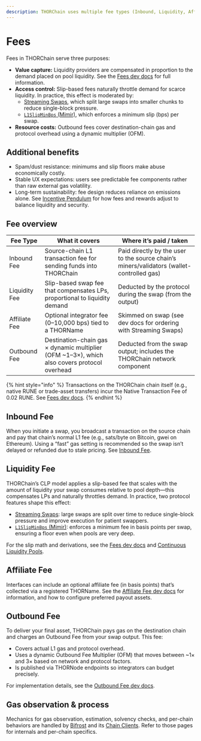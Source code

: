 ```yaml
---
description: THORChain uses multiple fee types (Inbound, Liquidity, Affiliate, and Outbound) to ensure fair value exchange and network sustainability.
---
```


# Fees

Fees in THORChain serve three purposes:

- **Value capture:** Liquidity providers are compensated in proportion to the demand placed on pool liquidity. See the [Fees dev docs](https://dev.thorchain.org/concepts/fees.html) for full information.
- **Access control:** Slip-based fees naturally throttle demand for scarce liquidity. In practice, this effect is moderated by:
  - [Streaming Swaps](https://dev.thorchain.org/swap-guide/streaming-swaps.html), which split large swaps into smaller chunks to reduce single-block pressure.
  - [`L1SlipMinBps` (Mimir)](https://dev.thorchain.org/mimir.html#swapping), which enforces a minimum slip (bps) per swap.
- **Resource costs:** Outbound fees cover destination-chain gas and protocol overhead using a dynamic multiplier (OFM).

## Additional benefits

- Spam/dust resistance: minimums and slip floors make abuse economically costly.
- Stable UX expectations: users see predictable fee components rather than raw external gas volatility.
- Long-term sustainability: fee design reduces reliance on emissions alone. See [Incentive Pendulum](https://docs.thorchain.org/thorchain-finance/incentive-pendulum) for how fees and rewards adjust to balance liquidity and security.

## Fee overview

| Fee Type      | What it covers                                                                              | Where it’s paid / taken                                                                   |
| ------------- | ------------------------------------------------------------------------------------------- | ----------------------------------------------------------------------------------------- |
| Inbound Fee   | Source-chain L1 transaction fee for sending funds into THORChain                            | Paid directly by the user to the source chain’s miners/validators (wallet-controlled gas) |
| Liquidity Fee | Slip-based swap fee that compensates LPs, proportional to liquidity demand                  | Deducted by the protocol during the swap (from the output)                                |
| Affiliate Fee | Optional integrator fee (0–10,000 bps) tied to a THORName                                   | Skimmed on swap (see dev docs for ordering with Streaming Swaps)                          |
| Outbound Fee  | Destination-chain gas × dynamic multiplier (OFM ~1–3×), which also covers protocol overhead | Deducted from the swap output; includes the THORChain network component                   |

{% hint style="info" %}
Transactions on the THORChain chain itself (e.g., native RUNE or trade-asset transfers) incur the Native Transaction Fee of 0.02 RUNE. See [Fees dev docs](https://dev.thorchain.org/concepts/fees.html#3-network-fee).
{% endhint %}

## Inbound Fee

When you initiate a swap, you broadcast a transaction on the source chain and pay that chain’s normal L1 fee (e.g., sats/byte on Bitcoin, gwei on Ethereum). Using a “fast” gas setting is recommended so the swap isn’t delayed or refunded due to stale pricing. See [Inbound Fee](https://dev.thorchain.org/concepts/fees.html#1-inbound-fee).

## Liquidity Fee

THORChain’s CLP model applies a slip-based fee that scales with the amount of liquidity your swap consumes relative to pool depth—this compensates LPs and naturally throttles demand. In practice, two protocol features shape this effect:

- [Streaming Swaps](https://dev.thorchain.org/swap-guide/streaming-swaps.html): large swaps are split over time to reduce single-block pressure and improve execution for patient swappers.
- [`L1SlipMinBps` (Mimir)](https://dev.thorchain.org/mimir.html#swapping): enforces a minimum fee in basis points per swap, ensuring a floor even when pools are very deep.

For the slip math and derivations, see the [Fees dev docs](https://dev.thorchain.org/concepts/fees.html) and [Continuous Liquidity Pools](https://docs.thorchain.org/thorchain-finance/continuous-liquidity-pools).

## Affiliate Fee

Interfaces can include an optional affiliate fee (in basis points) that’s collected via a registered THORName. See the [Affiliate Fee dev docs](https://dev.thorchain.org/concepts/fees.html#affiliate-fee) for information, and how to configure preferred payout assets.

## Outbound Fee

To deliver your final asset, THORChain pays gas on the destination chain and charges an Outbound Fee from your swap output. This fee:

- Covers actual L1 gas and protocol overhead.
- Uses a dynamic Outbound Fee Multiplier (OFM) that moves between ~1× and 3× based on network and protocol factors.
- Is published via THORNode endpoints so integrators can budget precisely.

For implementation details, see the [Outbound Fee dev docs](https://dev.thorchain.org/concepts/fees.html#4-outbound-fee).

## Gas observation & process

Mechanics for gas observation, estimation, solvency checks, and per-chain behaviors are handled by [Bifrost](https://dev.thorchain.org/bifrost/how-bifrost-works.html) and its [Chain Clients](https://dev.thorchain.org/chain-clients/index.html). Refer to those pages for internals and per-chain specifics.

